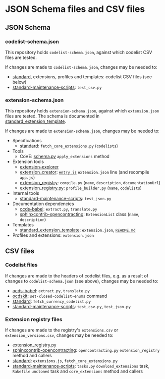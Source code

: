 # JSON Schema files and CSV files

## JSON Schema

### codelist-schema.json

This repository holds `codelist-schema.json`, against which codelist CSV files are tested.

If changes are made to `codelist-schema.json`, changes may be needed to:

* [standard](https://github.com/open-contracting/standard), extensions, profiles and templates: codelist CSV files (see below)
* [standard-maintenance-scripts](https://github.com/open-contracting/standard-maintenance-scripts): `test_csv.py`

### extension-schema.json

This repository holds `extension-schema.json`, against which `extension.json` files are tested. The schema is documented in [standard_extension_template](https://github.com/open-contracting/standard_extension_template#extensionjson).

If changes are made to `extension-schema.json`, changes may be needed to:

* Specifications
  * [standard](https://github.com/open-contracting/standard): `fetch_core_extensions.py` (`codelists`)
* Tools
  * CoVE: [schema.py](https://github.com/open-contracting/lib-cove-ocds/blob/main/libcoveocds/schema.py) `apply_extensions` method
* Extension tools
  * [extension-explorer](https://github.com/open-contracting/extension-explorer)
  * [extension_creator](https://github.com/open-contracting/extension_creator): [`entry.js`](https://github.com/open-contracting/extension_creator/blob/gh-pages/entry.js#L125) `extension.json` line (and recompile `app.js`)
  * [extension_registry](https://github.com/open-contracting/extension_registry): `compile.py` (`name`, `description`, `documentationUrl`)
  * [extension_registry.py](https://github.com/open-contracting/extension_registry.py): `profile_builder.py` (`name`, `codelists`)
* Internal tools
  * [standard-maintenance-scripts](https://github.com/open-contracting/standard-maintenance-scripts): `test_json.py`
* Documentation dependencies
  * [ocds-babel](https://github.com/open-contracting/ocds-babel): `extract.py`, `translate.py`
  * [sphinxcontrib-opencontracting](https://github.com/open-contracting/sphinxcontrib-opencontracting): `ExtensionList` class (`name`, `description`)
* Templates
  * [standard_extension_template](https://github.com/open-contracting/standard_extension_template): `extension.json`, [`README.md`](https://github.com/open-contracting/standard_extension_template#extensionjson)
* Profiles and extensions: `extension.json`

## CSV files

### Codelist files

If changes are made to the headers of codelist files, e.g. as a result of changes to `codelist-schema.json` (see above), changes may be needed to:

* [ocds-babel](https://github.com/open-contracting/ocds-babel): `extract.py`, `translate.py`
* [ocdskit](https://github.com/open-contracting/ocdskit): `set-closed-codelist-enums` command
* [standard](https://github.com/open-contracting/standard): `fetch_currency_codelist.py`
* [standard-maintenance-scripts](https://github.com/open-contracting/standard-maintenance-scripts): `test_csv.py`, `test_json.py`

### Extension registry files

If changes are made to the registry's `extensions.csv` or `extension_versions.csv`, changes may be needed to:

* [extension_registry.py](https://github.com/open-contracting/extension_registry.py)
* [sphinxcontrib-opencontracting](https://github.com/open-contracting/sphinxcontrib-opencontracting): `opencontracting.py` `extension_registry` method and callers
* [standard](https://github.com/open-contracting/standard): `extensions.js`, `fetch_core_extensions.py`
* [standard-maintenance-scripts](https://github.com/open-contracting/standard-maintenance-scripts): `tasks.py` `download_extensions` task, `Rakefile` `uncloned` task and `core_extensions` method and callers

